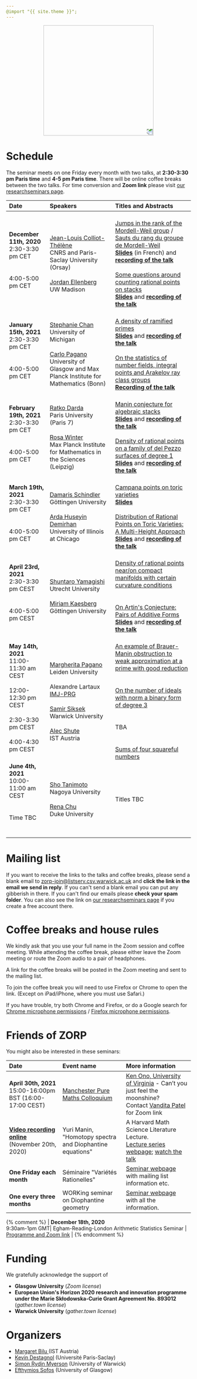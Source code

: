 ```yaml
---
@import "{{ site.theme }}";
---
```


<p align="center">
  <img width="300" height="300" style="transform: rotate(0.5turn);" src="https://upload.wikimedia.org/wikipedia/commons/1/18/Rational_points_of_bounded_height_outside_the_27_lines_on_Clebsch%27s_diagonal_cubic_surface.png">
</p>

# Schedule

The seminar meets on one Friday every month with two talks, at **2:30-3:30 pm  Paris time** and **4-5 pm Paris time**. There will be online coffee breaks between the two talks.  For time conversion and **Zoom link** please visit <a href="https://researchseminars.org/seminar/zorp_1729">our researchseminars page</a>.


| Date    | Speakers     | Titles and Abstracts |
|:------------|:--------------|:------|
| **December 11th, 2020** <br>2:30-3:30 pm CET <br><br> <br> 4:00-5:00 pm CET <br>| <br><a href="https://www.imo.universite-paris-saclay.fr/~colliot/">Jean-Louis Colliot-Thélène</a> <br> CNRS and Paris-Saclay University (Orsay) <br><br>  <a href="https://www.math.wisc.edu/~ellenber/"> Jordan Ellenberg </a> <br> UW Madison| <br><a href="https://zoom-on-rational-points.github.io/abstractCT">Jumps in the rank of the Mordell-Weil group</a> / <a href="https://zoom-on-rational-points.github.io/resumeCT">Sauts du rang du groupe de Mordell-Weil</a> <br><a href="slidesCT.pdf" style="font-weight:bold">Slides</a> (in French) and <a href="https://www.youtube.com/watch?v=BMyr5qWhbhg&t=38s&ab_channel=EfthymiosSofos" style="font-weight:bold">recording of the talk</a><br><br><a href="https://zoom-on-rational-points.github.io/abstractJE">Some questions around counting rational points on stacks</a><br><a href="slidesJE.pdf" style="font-weight:bold">Slides</a> and <a href="https://www.youtube.com/watch?v=lQ9vtUhit_Y&ab_channel=EfthymiosSofos" style="font-weight:bold">recording of the talk</a>|
| **January 15th, 2021** <br>2:30-3:30 pm CET <br><br> <br> 4:00-5:00 pm CET <br>| <br><a href ="http://www-personal.umich.edu/~ytchan/">Stephanie Chan</a> <br> University of Michigan <br><br>  <a href="http://guests.mpim-bonn.mpg.de/carlo.pagano90/"> Carlo Pagano </a> <br> University of Glasgow and Max Planck Institute for Mathematics (Bonn)| <br><a href="https://zoom-on-rational-points.github.io/abstractSC">A density of ramified primes</a><br><a href="slidesSC.pdf" style="font-weight:bold">Slides</a> and <a href="https://www.youtube.com/watch?v=NRguyZeohFU" style="font-weight:bold">recording of the talk</a><br><br><a href="https://zoom-on-rational-points.github.io/abstractCP">On the statistics of number fields, integral points and Arakelov ray class groups</a><br><a href="https://www.youtube.com/watch?v=bOaQY5jOarw&t=12s" style="font-weight:bold">Recording of the talk</a>|
| **February 19th, 2021** <br>2:30-3:30 pm CET <br><br> <br> 4:00-5:00 pm CET <br>| <br><a href ="https://webusers.imj-prg.fr/ratko.darda">Ratko Darda</a> <br> Paris University (Paris 7) <br><br>   <a href="https://personal-homepages.mis.mpg.de/winter/">Rosa Winter</a> <br>Max Planck Institute for Mathematics in the Sciences (Leipzig) | <br><a href="https://zoom-on-rational-points.github.io/abstractRD">Manin conjecture for algebraic stacks</a><br><a href="slidesRD.pdf" style="font-weight:bold">Slides</a> and <a href="https://www.youtube.com/watch?v=ZJfP1TI6soQ" style="font-weight:bold">recording of the talk</a><br><br><a href="https://zoom-on-rational-points.github.io/abstractRW">Density of rational points on a family of del Pezzo surfaces of degree 1</a><br><a href="slidesRW.pdf" style="font-weight:bold">Slides</a> and <a href="https://www.youtube.com/watch?v=CdR8nMqoGoE" style="font-weight:bold">recording of the talk</a>|
| **March 19th, 2021** <br>2:30-3:30 pm CET <br><br> <br> 4:00-5:00 pm CET <br> | <br><a href="https://sites.google.com/site/damarishomepage/">Damaris Schindler</a><br> G&ouml;ttingen University <br><br><a href="https://sites.google.com/a/uic.edu/ardahuseyindemirhan/">Arda Huseyin Demirhan</a><br> University of Illinois at Chicago | <br><a href="https://zoom-on-rational-points.github.io/abstractDS">Campana points on toric varieties</a><br> <a href="slidesDS.pdf" style="font-weight:bold">Slides</a><br><br> <a href="https://zoom-on-rational-points.github.io/abstractAD">Distribution of Rational Points on Toric Varieties: A Multi-Height Approach</a><br> <a href="slidesAD.pdf" style="font-weight:bold">Slides</a> and <a href="https://www.youtube.com/watch?v=W7ImcXOykro&ab_channel=EfthymiosSofos" style="font-weight:bold">recording of the talk</a>|
| **April 23rd, 2021** <br>2:30-3:30 pm CEST <br><br> <br> 4:00-5:00 pm CEST <br> | <br><a href="https://www.uu.nl/staff/SYamagishi">Shuntaro Yamagishi</a><br> Utrecht University <br><br><a href="https://sites.google.com/view/miriam-kaesberg/home">Miriam Kaesberg</a><br> G&ouml;ttingen University | <br><a href="https://zoom-on-rational-points.github.io/abstractSY">Density of rational points near/on compact manifolds with certain curvature conditions</a><br><br><br><a href="https://zoom-on-rational-points.github.io/abstractMK">On Artin's Conjecture: Pairs of Additive Forms</a><br> <a href="slidesMK.pdf" style="font-weight:bold">Slides</a> and <a href="https://www.youtube.com/watch?v=Xo5pMUckwgo&feature=youtu.be" style="font-weight:bold">recording of the talk</a>|
| **May 14th, 2021** <br>11:00-11:30 am CEST <br><br>12:00-12:30 pm CEST<br><br>2:30-3:30 pm CEST<br><br>4:00-4:30 pm CEST <br>| <br><a href="https://www.universiteitleiden.nl/en/staffmembers/margherita-pagano#tab-1">Margherita Pagano</a><br> Leiden University <br><br>Alexandre Lartaux<br><a href="https://www.imj-prg.fr">IMJ-PRG</a><br><br><a href="https://homepages.warwick.ac.uk/staff/S.Siksek/">Samir Siksek</a><br>Warwick University<br><br><a href="https://ist.ac.at/en/research/browning-group/">Alec Shute</a><br>IST Austria  |<br> <a href="https://zoom-on-rational-points.github.io/abstractMP">An example of Brauer-Manin obstruction to weak approximation at a prime with good reduction</a> <br><br><br> <a href="https://zoom-on-rational-points.github.io/abstractAL"> On the number of ideals with norm a binary form of degree 3</a> <br><br><br> TBA <br><br><br> <a href="https://zoom-on-rational-points.github.io/abstractAS">Sums of four squareful numbers</a>|
| **June 4th, 2021** <br>10:00-11:00 am CEST <br><br><br> Time TBC<br><br><br>| <a href="https://shotanimoto.wordpress.com">Sho Tanimoto</a><br> Nagoya University <br><br><a href="https://scholars.duke.edu/person/rena.chu">Rena Chu</a><br>Duke University |  Titles TBC|


# Mailing list

If you want to receive the links to the talks and coffee breaks, please send a blank email to <a href='mailto:zorp-join@listserv.csv.warwick.ac.uk'>zorp-join@listserv.csv.warwick.ac.uk</a> and <b>click the link in the email we send in reply</b>. If you can't send a blank email you can put any gibberish in there. If you can't find our emails please **check your spam folder**.  You can also see the link on <a href="https://researchseminars.org/seminar/zorp_1729">our researchseminars page</a> if you create a free account there.

# Coffee breaks and house rules

We kindly ask that you use your full name in the Zoom session and coffee meeting. While attending the coffee break, please either leave the Zoom meeting or route the Zoom audio to a pair of headphones.

A link for the coffee breaks will be posted in the Zoom meeting and sent to the mailing list.

To join the coffee break you will need to use Firefox or Chrome to open the link. (Except on iPad/iPhone, where you must use Safari.)

If you have  trouble, try both Chrome and Firefox, or do a Google search for <a href="https://support.google.com/chrome/answer/2693767">Chrome microphone permissions</a> / <a href="https://support.mozilla.org/en-US/kb/how-manage-your-camera-and-microphone-permissions#w_changing-microphone-permissions">Firefox microphone permissions</a>.

# Friends of ZORP

You might also be interested in these seminars:

| Date   | Event name     | More information |
|:-------|:--------------|:------|
| **April 30th, 2021** <br> 15:00-16:00pm BST (16:00-17:00 CEST)| <a href="https://events.manchester.ac.uk/event/event:j2-knsu073e-ti4qs1/ken-ono-cant-you-just-feel-the-moonshine-pure-mathematics-colloquium#travelinfo">Manchester Pure Maths Colloquium<a/>  | <a href="https://math.virginia.edu/people/ko5wk/"> Ken Ono, University of Virginia</a> - Can’t you just feel the moonshine?<br>Contact <a href="mailto:vandita.patel@manchester.ac.uk">Vandita Patel</a> for Zoom link |
| **<a href="https://www.youtube.com/watch?v=0LRjvyldpCw">Video recording online</a>** <br> (November 20th, 2020) | Yuri Manin, "Homotopy spectra and Diophantine equations" | A Harvard Math Science Literature Lecture.<br> <a href="https://cmsa.fas.harvard.edu/literature-lecture-series/">Lecture series webpage</a>; <a href="https://www.youtube.com/watch?v=0LRjvyldpCw">watch the talk</a>|
| **One Friday each month** | S&eacute;minaire "Vari&eacute;t&eacute;s Rationelles" | <a href="https://webusers.imj-prg.fr/~cyril.demarche/SVR/SVR.html">Seminar webpage</a> with mailing list information etc. |
| **One every three months** | WORKing seminar on Diophantine geometry | <a href="https://sites.google.com/site/netandogra/working-seminar">Seminar webpage</a> with all the information. |
{% comment %}
| **December 18th, 2020** <br> 9:30am-1pm GMT| Egham-Reading-London Arithmetic Statistics Seminar  | <a href="https://reynoldfregoli.wixsite.com/website">Programme and Zoom link</a> |
{% endcomment %}

# Funding
We gratefully acknowledge the support of
* <b>Glasgow University</b> (<em>Zoom license</em>)
* <b>European Union's Horizon 2020 research and innovation programme under the Marie Skłodowska-Curie Grant Agreement No. 893012</b> (<em>gather.town license</em>)
* <b>Warwick University</b> (<em>gather.town license</em>)

# Organizers

* <a href="https://pub.ist.ac.at/~mbilu/index.html"> Margaret Bilu </a>(IST Austria)
* <a href="https://www.imo.universite-paris-saclay.fr/~destagnol/pageweben.html">Kevin Destagnol</a> (Université Paris-Saclay)
* <a href="https://warwick.ac.uk/fac/sci/maths/people/staff/myerson/">Simon Rydin Myerson</a> (University of Warwick)
* <a href="https://sites.google.com/view/efsofos/home">Efthymios Sofos</a> (University of Glasgow)


